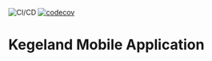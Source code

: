 ![CI/CD](https://github.com/TDT4290-Gruppe-10/kegeland-app/actions/workflows/on-pull-request.yml/badge.svg)
[![codecov](https://codecov.io/gh/TDT4290-Gruppe-10/kegeland-app/branch/main/graph/badge.svg?token=INKSH5U1NP)](https://codecov.io/gh/TDT4290-Gruppe-10/kegeland-app)
# Kegeland Mobile Application

